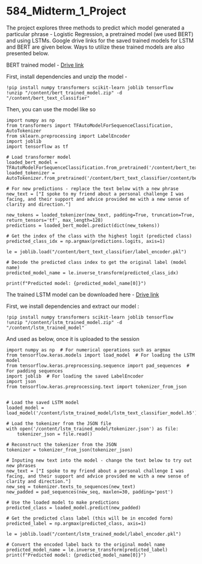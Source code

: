 # 584_Midterm_1_Project

The project explores three methods to predict which model generated a particular phrase - Logistic Regression, a pretrained model (we used BERT) and using LSTMs. Google drive links for the saved trained models for LSTM and BERT are given below. Ways to utilize these trained models are also presented below.

BERT trained model - [Drive link](https://drive.google.com/file/d/1aVrPPRMGvNT1ns89bP_ZAdCwEVwZo6cG/view?usp=sharing)

First, install dependencies and unzip the model - 
```
!pip install numpy transformers scikit-learn joblib tensorflow
!unzip "/content/bert_trained_model.zip" -d "/content/bert_text_classifier"
```

Then, you can use the model like so
```
import numpy as np
from transformers import TFAutoModelForSequenceClassification, AutoTokenizer
from sklearn.preprocessing import LabelEncoder 
import joblib
import tensorflow as tf

# Load transformer model
loaded_bert_model = TFAutoModelForSequenceClassification.from_pretrained('/content/bert_text_classifier/content/bert_text_classifier')
loaded_tokenizer = AutoTokenizer.from_pretrained('/content/bert_text_classifier/content/bert_text_classifier')

# For new predictions - replace the text below with a new phrase
new_text = ["I spoke to my friend about a personal challenge I was facing, and their support and advice provided me with a new sense of clarity and direction."]

new_tokens = loaded_tokenizer(new_text, padding=True, truncation=True, return_tensors='tf', max_length=128)
predictions = loaded_bert_model.predict(dict(new_tokens))

# Get the index of the class with the highest logit (predicted class)
predicted_class_idx = np.argmax(predictions.logits, axis=1)

le = joblib.load("/content/bert_text_classifier/label_encoder.pkl")

# Decode the predicted class index to get the original label (model name)
predicted_model_name = le.inverse_transform(predicted_class_idx)

print(f"Predicted model: {predicted_model_name[0]}")
```

The trained LSTM model can be downloaded here - [Drive link](https://drive.google.com/file/d/1Ngz7ckWH7tKeHF16Q_ML0iFDrcUtId45/view?usp=sharing)

First, we install dependencies and extract our model : 
```
!pip install numpy transformers scikit-learn joblib tensorflow
!unzip "/content/lstm_trained_model.zip" -d "/content/lstm_trained_model"
```

And used as below, once it is uploaded to the session 
```
import numpy as np  # For numerical operations such as argmax
from tensorflow.keras.models import load_model  # For loading the LSTM model
from tensorflow.keras.preprocessing.sequence import pad_sequences  # For padding sequences
import joblib  # For loading the saved LabelEncoder
import json 
from tensorflow.keras.preprocessing.text import tokenizer_from_json


# Load the saved LSTM model
loaded_model = load_model('/content/lstm_trained_model/lstm_text_classifier_model.h5')

# Load the tokenizer from the JSON file
with open('/content/lstm_trained_model/tokenizer.json') as file:
    tokenizer_json = file.read()

# Reconstruct the tokenizer from the JSON
tokenizer = tokenizer_from_json(tokenizer_json)

# Inputing new text into the model - change the text below to try out new phrases
new_text = ["I spoke to my friend about a personal challenge I was facing, and their support and advice provided me with a new sense of clarity and direction."]
new_seq = tokenizer.texts_to_sequences(new_text)
new_padded = pad_sequences(new_seq, maxlen=30, padding='post')

# Use the loaded model to make predictions
predicted_class = loaded_model.predict(new_padded)

# Get the predicted class label (this will be in encoded form)
predicted_label = np.argmax(predicted_class, axis=1)

le = joblib.load("/content/lstm_trained_model/label_encoder.pkl")

# Convert the encoded label back to the original model name
predicted_model_name = le.inverse_transform(predicted_label)
print(f"Predicted model: {predicted_model_name[0]}")
```
